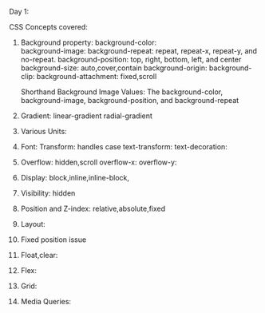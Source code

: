 Day 1:

CSS Concepts covered:

1. Background property:
    background-color:   
    background-image:
    background-repeat: repeat, repeat-x, repeat-y, and no-repeat. 
    background-position:  top, right, bottom, left, and center 
    background-size:  auto,cover,contain
    background-origin:
    background-clip:
    background-attachment: fixed,scroll

    Shorthand Background Image Values:
                The background-color, background-image, background-position, and background-repeat
    

2. Gradient:
     linear-gradient
     radial-gradient


3. Various Units:
4. Font:
     Transform: handles case
        text-transform:
     text-decoration:
5. Overflow: hidden,scroll
     overflow-x:
     overflow-y:
6.  Display: block,inline,inline-block,
7.  Visibility: hidden
8.  Position and Z-index: relative,absolute,fixed
9.  Layout:
10. Fixed position issue
11. Float,clear:
12. Flex:
13. Grid:
14. Media Queries:
